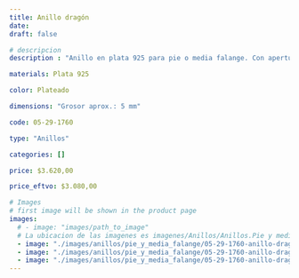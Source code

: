 ```yaml
---
title: Anillo dragón
date: 
draft: false

# descripcion
description : "Anillo en plata 925 para pie o media falange. Con apertura para regular su medida."

materials: Plata 925

color: Plateado

dimensions: "Grosor aprox.: 5 mm"

code: 05-29-1760

type: "Anillos"

categories: []

price: $3.620,00

price_eftvo: $3.080,00

# Images
# first image will be shown in the product page
images:
  # - image: "images/path_to_image"
  # La ubicacion de las imagenes es imagenes/Anillos/Anillos.Pie y media falange/05-29-1760-anillo-dragon
  - image: "./images/anillos/pie_y_media_falange/05-29-1760-anillo-dragon_a.jpg"
  - image: "./images/anillos/pie_y_media_falange/05-29-1760-anillo-dragon_b.jpg"
  - image: "./images/anillos/pie_y_media_falange/05-29-1760-anillo-dragon_c.jpg"
---
```

